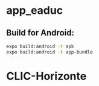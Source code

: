 # app_eaduc
## Build for Android:
 ``` Bash
 expo build:android -t apk
 expo build:android -t app-bundle
 ``` 
# CLIC-Horizonte
